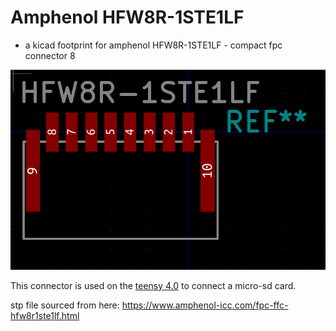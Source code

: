 # Amphenol HFW8R-1STE1LF
* a kicad footprint for amphenol HFW8R-1STE1LF - compact fpc connector 8

![HFW8R-1STE1LF](images/HFW8R-1STE1LF.png)

This connector is used on the [teensy 4.0](https://www.pjrc.com/store/teensy40.html) to connect a micro-sd card. 

stp file sourced from here: https://www.amphenol-icc.com/fpc-ffc-hfw8r1ste1lf.html
